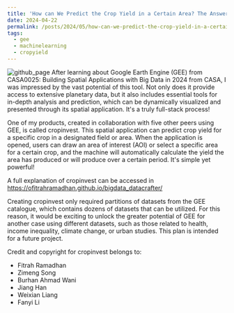 ```yaml
---
title: 'How can We Predict the Crop Yield in a Certain Area? The Answer Lies in the Google Earth Engine'
date: 2024-04-22
permalink: /posts/2024/05/how-can-we-predict-the-crop-yield-in-a-certain-area-gee/
tags:
  - gee
  - machinelearning
  - cropyield
---
```


![github_page](https://www.dropbox.com/scl/fi/7aio2o8qzhmkwvdqz5dop/croinvest.png?rlkey=4ehwmnyb8t3tm773y44jwzri7&raw=1)
After learning about Google Earth Engine (GEE) from CASA0025: Building Spatial Applications with Big Data in 2024 from CASA, I was impressed by the vast potential of this tool. Not only does it provide access to extensive planetary data, but it also includes essential tools for in-depth analysis and prediction, which can be dynamically visualized and presented through its spatial application. It's a truly full-stack process!

One of my products, created in collaboration with five other peers using GEE, is called cropinvest. This spatial application can predict crop yield for a specific crop in a designated field or area. When the application is opened, users can draw an area of interest (AOI) or select a specific area for a certain crop, and the machine will automatically calculate the yield the area has produced or will produce over a certain period. It's simple yet powerful!

A full explanation of cropinvest can be accessed in https://ofitrahramadhan.github.io/bigdata_datacrafter/

Creating cropinvest only required partitions of datasets from the GEE catalogue, which contains dozens of datasets that can be utilized. For this reason, it would be exciting to unlock the greater potential of GEE for another case using different datasets, such as those related to health, income inequality, climate change, or urban studies. This plan is intended for a future project.

Credit and copyright for cropinvest belongs to:

- Fitrah Ramadhan
- Zimeng Song
- Burhan Ahmad Wani
- Jiang Han
- Weixian Liang
- Fanyi Li